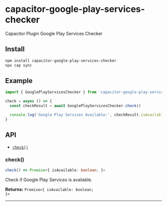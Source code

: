 # capacitor-google-play-services-checker

Capacitor Plugin Google Play Services Checker

## Install

```bash
npm install capacitor-google-play-services-checker
npx cap sync
```

## Example

```typescript
import { GooglePlayServicesChecker } from 'capacitor-google-play-services-checker'

check = async () => {
  const checkResult = await GooglePlayServicesChecker.check()

  console.log('Google Play Services Available:', checkResult.isAvailable)
}
```

## API

<docgen-index>

- [`check()`](#check)

</docgen-index>

<docgen-api>
<!--Update the source file JSDoc comments and rerun docgen to update the docs below-->

### check()

```typescript
check() => Promise<{ isAvailable: boolean; }>
```

Check if Google Play Services is available.

**Returns:** <code>Promise&lt;{ isAvailable: boolean; }&gt;</code>

---

</docgen-api>
